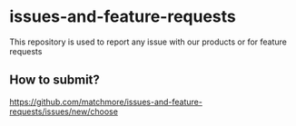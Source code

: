 # issues-and-feature-requests
This repository is used to report any issue with our products or for feature requests

## How to submit?
https://github.com/matchmore/issues-and-feature-requests/issues/new/choose
